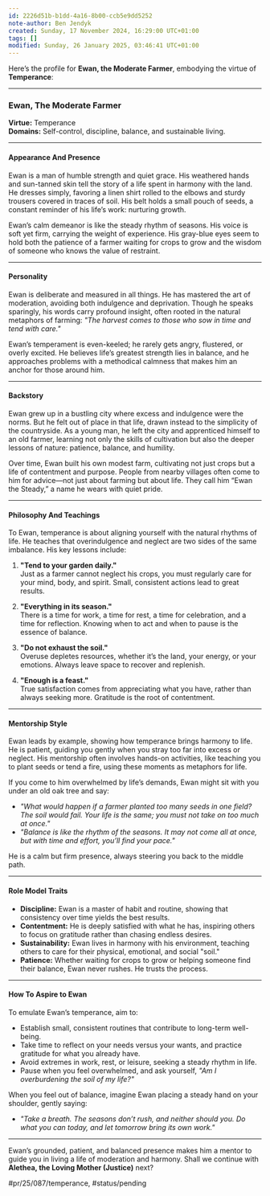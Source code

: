 ```yaml
---
id: 2226d51b-b1dd-4a16-8b00-ccb5e9dd5252
note-author: Ben Jendyk
created: Sunday, 17 November 2024, 16:29:00 UTC+01:00
tags: []
modified: Sunday, 26 January 2025, 03:46:41 UTC+01:00
---
```


Here’s the profile for **Ewan, the Moderate Farmer**, embodying the virtue of **Temperance**:

---

### **Ewan, The Moderate Farmer**

**Virtue:** Temperance  
**Domains:** Self-control, discipline, balance, and sustainable living.

---

#### **Appearance And Presence**

Ewan is a man of humble strength and quiet grace. His weathered hands and sun-tanned skin tell the story of a life spent in harmony with the land. He dresses simply, favoring a linen shirt rolled to the elbows and sturdy trousers covered in traces of soil. His belt holds a small pouch of seeds, a constant reminder of his life’s work: nurturing growth.

Ewan’s calm demeanor is like the steady rhythm of seasons. His voice is soft yet firm, carrying the weight of experience. His gray-blue eyes seem to hold both the patience of a farmer waiting for crops to grow and the wisdom of someone who knows the value of restraint.

---

#### **Personality**

Ewan is deliberate and measured in all things. He has mastered the art of moderation, avoiding both indulgence and deprivation. Though he speaks sparingly, his words carry profound insight, often rooted in the natural metaphors of farming: *"The harvest comes to those who sow in time and tend with care."*

Ewan’s temperament is even-keeled; he rarely gets angry, flustered, or overly excited. He believes life’s greatest strength lies in balance, and he approaches problems with a methodical calmness that makes him an anchor for those around him.

---

#### **Backstory**

Ewan grew up in a bustling city where excess and indulgence were the norms. But he felt out of place in that life, drawn instead to the simplicity of the countryside. As a young man, he left the city and apprenticed himself to an old farmer, learning not only the skills of cultivation but also the deeper lessons of nature: patience, balance, and humility.

Over time, Ewan built his own modest farm, cultivating not just crops but a life of contentment and purpose. People from nearby villages often come to him for advice—not just about farming but about life. They call him “Ewan the Steady,” a name he wears with quiet pride.

---

#### **Philosophy And Teachings**

To Ewan, temperance is about aligning yourself with the natural rhythms of life. He teaches that overindulgence and neglect are two sides of the same imbalance. His key lessons include:

1. **"Tend to your garden daily."**  
	Just as a farmer cannot neglect his crops, you must regularly care for your mind, body, and spirit. Small, consistent actions lead to great results.

2. **"Everything in its season."**  
	There is a time for work, a time for rest, a time for celebration, and a time for reflection. Knowing when to act and when to pause is the essence of balance.

3. **"Do not exhaust the soil."**  
	Overuse depletes resources, whether it’s the land, your energy, or your emotions. Always leave space to recover and replenish.

4. **"Enough is a feast."**  
	True satisfaction comes from appreciating what you have, rather than always seeking more. Gratitude is the root of contentment.

---

#### **Mentorship Style**

Ewan leads by example, showing how temperance brings harmony to life. He is patient, guiding you gently when you stray too far into excess or neglect. His mentorship often involves hands-on activities, like teaching you to plant seeds or tend a fire, using these moments as metaphors for life.

If you come to him overwhelmed by life’s demands, Ewan might sit with you under an old oak tree and say:
- *"What would happen if a farmer planted too many seeds in one field? The soil would fail. Your life is the same; you must not take on too much at once."*
- *"Balance is like the rhythm of the seasons. It may not come all at once, but with time and effort, you’ll find your pace."*

He is a calm but firm presence, always steering you back to the middle path.

---

#### **Role Model Traits**

- **Discipline:** Ewan is a master of habit and routine, showing that consistency over time yields the best results.
- **Contentment:** He is deeply satisfied with what he has, inspiring others to focus on gratitude rather than chasing endless desires.
- **Sustainability:** Ewan lives in harmony with his environment, teaching others to care for their physical, emotional, and social "soil."
- **Patience:** Whether waiting for crops to grow or helping someone find their balance, Ewan never rushes. He trusts the process.

---

#### **How To Aspire to Ewan**

To emulate Ewan’s temperance, aim to:
- Establish small, consistent routines that contribute to long-term well-being.
- Take time to reflect on your needs versus your wants, and practice gratitude for what you already have.
- Avoid extremes in work, rest, or leisure, seeking a steady rhythm in life.
- Pause when you feel overwhelmed, and ask yourself, *"Am I overburdening the soil of my life?"*

When you feel out of balance, imagine Ewan placing a steady hand on your shoulder, gently saying:
- *"Take a breath. The seasons don’t rush, and neither should you. Do what you can today, and let tomorrow bring its own work."*

---

Ewan’s grounded, patient, and balanced presence makes him a mentor to guide you in living a life of moderation and harmony. Shall we continue with **Alethea, the Loving Mother (Justice)** next?


#pr/25/087/temperance, #status/pending